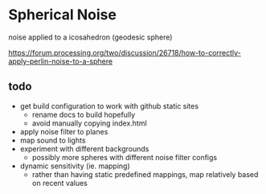 # Spherical Noise

noise applied to a icosahedron (geodesic sphere)

https://forum.processing.org/two/discussion/26718/how-to-correctly-apply-perlin-noise-to-a-sphere

## todo
- get build configuration to work with github static sites
    - rename docs to build hopefully
    - avoid manually copying index.html
- apply noise filter to planes
- map sound to lights
- experiment with different backgrounds
    - possibly more spheres with different noise filter configs
- dynamic sensitivity (ie. mapping)
    - rather than having static predefined mappings, map relatively based on recent values
